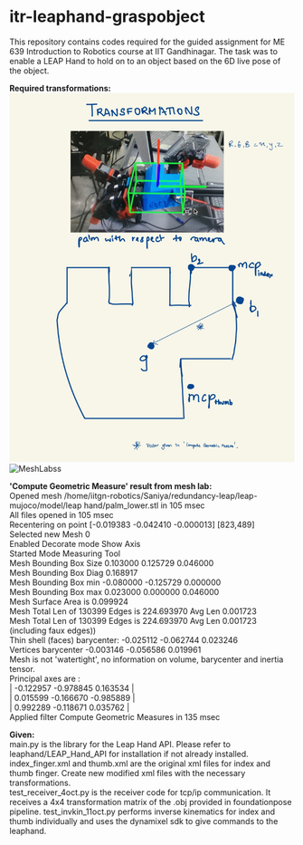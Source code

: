 # itr-leaphand-graspobject
This repository contains codes required for the guided assignment for ME 639 Introduction to Robotics course at IIT Gandhinagar. The task was to enable a LEAP Hand to hold on to an object based on the 6D live pose of the object.

**Required transformations:**  
![Transformations](Transformations.jpg "These are the required transformations")
![MeshLabss](MeshLabss.jpg "This is a screenshot from the MeshLab software showing palm_lower.stl")

**'Compute Geometric Measure' result from mesh lab:**  
Opened mesh /home/iitgn-robotics/Saniya/redundancy-leap/leap-mujoco/model/leap hand/palm_lower.stl in 105 msec  
All files opened in 105 msec  
Recentering on point [-0.019383 -0.042410 -0.000013] [823,489]  
Selected new Mesh 0  
Enabled Decorate mode Show Axis  
Started Mode Measuring Tool  
Mesh Bounding Box Size 0.103000 0.125729 0.046000  
Mesh Bounding Box Diag 0.168917   
Mesh Bounding Box min -0.080000 -0.125729 0.000000  
Mesh Bounding Box max 0.023000 0.000000 0.046000  
Mesh Surface Area is 0.099924  
Mesh Total Len of 130399 Edges is 224.693970 Avg Len 0.001723  
Mesh Total Len of 130399 Edges is 224.693970 Avg Len 0.001723 (including faux edges))  
Thin shell (faces) barycenter: -0.025112 -0.062744 0.023246  
Vertices barycenter -0.003146 -0.056586 0.019961  
Mesh is not 'watertight', no information on volume, barycenter and inertia tensor.  
Principal axes are :  
| -0.122957 -0.978845 0.163534 |  
| 0.015599 -0.166670 -0.985889 |  
| 0.992289 -0.118671 0.035762 |  
Applied filter Compute Geometric Measures in 135 msec  

**Given:**  
main.py is the library for the Leap Hand API. Please refer to leaphand/LEAP_Hand_API for installation if not already installed.
index_finger.xml and thumb.xml are the original xml files for index and thumb finger. Create new modified xml files with the necessary transformations.  
test_receiver_4oct.py is the receiver code for tcp/ip communication. It receives a 4x4 transformation matrix of the .obj provided in foundationpose pipeline.
test_invkin_11oct.py performs inverse kinematics for index and thumb individually and uses the dynamixel sdk to give commands to the leaphand. 

